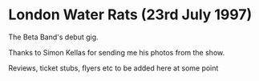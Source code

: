 # London Water Rats (23rd July 1997)

The Beta Band's debut gig.

Thanks to Simon Kellas for sending me his photos from the show.

Reviews, ticket stubs, flyers etc to be added here at some point
